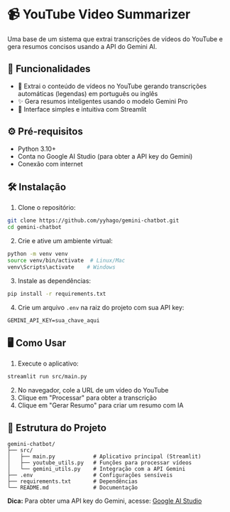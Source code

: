 # 📹 YouTube Video Summarizer

Uma base de um sistema que extrai transcrições de vídeos do YouTube e gera resumos concisos usando a API do Gemini AI.

## 🚀 Funcionalidades

* 📝 Extrai o conteúdo de vídeos no YouTube gerando transcrições automáticas (legendas) em português ou inglês 
* ✨ Gera resumos inteligentes usando o modelo Gemini Pro
* 🎯 Interface simples e intuitiva com Streamlit

## ⚙️ Pré-requisitos

* Python 3.10+
* Conta no Google AI Studio (para obter a API key do Gemini)
* Conexão com internet

## 🛠️ Instalação

1. Clone o repositório:
```bash
git clone https://github.com/yyhago/gemini-chatbot.git
cd gemini-chatbot
```

2. Crie e ative um ambiente virtual:
```bash
python -m venv venv
source venv/bin/activate  # Linux/Mac
venv\Scripts\activate    # Windows
```

3. Instale as dependências:
```bash
pip install -r requirements.txt
```

4. Crie um arquivo `.env` na raiz do projeto com sua API key:
```env
GEMINI_API_KEY=sua_chave_aqui
```

## 🖥️ Como Usar

1. Execute o aplicativo:
```bash
streamlit run src/main.py
```

2. No navegador, cole a URL de um vídeo do YouTube
3. Clique em "Processar" para obter a transcrição
4. Clique em "Gerar Resumo" para criar um resumo com IA

## 🧩 Estrutura do Projeto

```
gemini-chatbot/
├── src/
│   ├── main.py            # Aplicativo principal (Streamlit)
│   ├── youtube_utils.py   # Funções para processar vídeos
│   └── gemini_utils.py    # Integração com a API Gemini
├── .env                   # Configurações sensíveis
├── requirements.txt       # Dependências
└── README.md              # Documentação
```

**Dica:** Para obter uma API key do Gemini, acesse: [Google AI Studio](https://aistudio.google.com/)